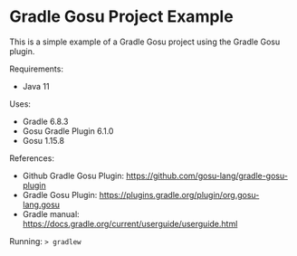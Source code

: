 
# Gradle Gosu Project Example

This is a simple example of a Gradle Gosu project using the Gradle Gosu plugin.

Requirements:
- Java 11

Uses:
- Gradle 6.8.3
- Gosu Gradle Plugin 6.1.0
- Gosu 1.15.8

References:
- Github Gradle Gosu Plugin: https://github.com/gosu-lang/gradle-gosu-plugin
- Gradle Gosu Plugin: https://plugins.gradle.org/plugin/org.gosu-lang.gosu
- Gradle manual: https://docs.gradle.org/current/userguide/userguide.html

Running: `> gradlew`
